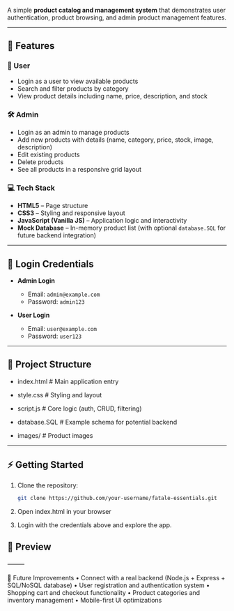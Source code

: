 A simple **product catalog and management system** that demonstrates user authentication, product browsing, and admin product management features.  

---

## 🚀 Features

### 👤 User
- Login as a user to view available products
- Search and filter products by category
- View product details including name, price, description, and stock

### 🛠️ Admin
- Login as an admin to manage products
- Add new products with details (name, category, price, stock, image, description)
- Edit existing products
- Delete products
- See all products in a responsive grid layout

### 💻 Tech Stack
- **HTML5** – Page structure
- **CSS3** – Styling and responsive layout
- **JavaScript (Vanilla JS)** – Application logic and interactivity
- **Mock Database** – In-memory product list (with optional `database.SQL` for future backend integration)

---

## 🔑 Login Credentials

- **Admin Login**  
  - Email: `admin@example.com`  
  - Password: `admin123`

- **User Login**  
  - Email: `user@example.com`  
  - Password: `user123`

---

## 📂 Project Structure

- index.html       # Main application entry
  
- style.css        # Styling and layout

- script.js        # Core logic (auth, CRUD, filtering)

- database.SQL     # Example schema for potential backend

- images/          # Product images

---

## ⚡ Getting Started

1. Clone the repository:
   ```bash
   git clone https://github.com/your-username/fatale-essentials.git

2. Open index.html in your browser

3. Login with the credentials above and explore the app.

## 📸 Preview

⸻

📌 Future Improvements
	•	Connect with a real backend (Node.js + Express + SQL/NoSQL database)
	•	User registration and authentication system
	•	Shopping cart and checkout functionality
	•	Product categories and inventory management
	•	Mobile-first UI optimizations


